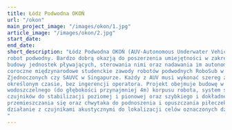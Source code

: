 ```yaml
---
title: Łódz Podwodna OKOŃ
url: "/okon"
main_project_image: "/images/okon/1.jpg"
article_image: "/images/okon/2.jpg"
start_date:
end_date:
short_description: "Łódz Podwodna OKOŃ (AUV-Autonomous Underwater Vehicle) to w pełni autonomiczny
robot podwodny. Bardzo dobrą okazją do poszerzenia umiejętności w zakresie
budowy jednostek pływających, sterowania nimi oraz nadawania im autonomii są
coroczne międzynarodowe studenckie zawody robotów podwodnych RoboSub w Stanach
Zjednoczonych czy SAUVC w Singapurze. Każdy z AUV musi wykonać szereg zadań w
określonym czasie, bez ingerencji operatora. Projekt obejmuje budowę w pełni
wodoszczelnego (do głębokości przynajmniej 4m) korpusu robota, system silników i
czujników do stabilizacji poziomej i pionowej oraz szybkiego i dokładnego
przemieszczania się oraz chwytaka do podnoszenia i opuszczania piłeczek, a także
działanie z czujnikami akustycznymi do lokalizacji celów oznaczonych dźwiękowo.
"
---
```


